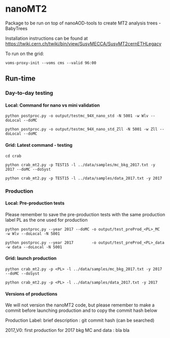 # nanoMT2
Package to be run on top of nanoAOD-tools to create MT2 analysis trees - BabyTrees

Installation instructions can be found at
https://twiki.cern.ch/twiki/bin/view/SusyMECCA/SusyMT2cernETHLegacy

To run on the grid:
```
voms-proxy-init --voms cms --valid 96:00
```

## Run-time

### Day-to-day testing

#### Local: Command for nano vs mini validation
```
python postproc.py -o output/testmc_94X_nano_std -N 5001 -w Wlv --doLocal --doMC

python postproc.py -o output/testmc_94X_nano_std_Zll -N 5001 -w Zll --doLocal --doMC
```
#### Grid: Latest command - testing
```
cd crab

python crab_mt2.py -p TEST15 -l ../data/samples/mc_bkg_2017.txt -y 2017 --doMC --doSyst

python crab_mt2.py -p TEST15 -l ../data/samples/data_2017.txt -y 2017
```

### Production

#### Local: Pre-production tests
Please remember to save the pre-production tests with the same production label PL as the one used for production

```
python postproc.py --year 2017 --doMC -o output/test_preProd_<PL>_MC  -w Wlv --doLocal -N 5001 

python postproc.py --year 2017        -o output/test_preProd_<PL>_data -w data --doLocal -N 5001
``` 

#### Grid: launch production
```
python crab_mt2.py -p <PL> -l ../data/samples/mc_bkg_2017.txt -y 2017 --doMC --doSyst

python crab_mt2.py -p <PL> -l ../data/samples/data_2017.txt -y 2017
```

#### Versions of productions
We will not version the nanoMT2 code, but please remember to make a commit before launching production and to copy the commit hash below

Production Label: brief description : git commit hash (can be searched)

2017_V0: first production for 2017 bkg MC and data : bla bla 



